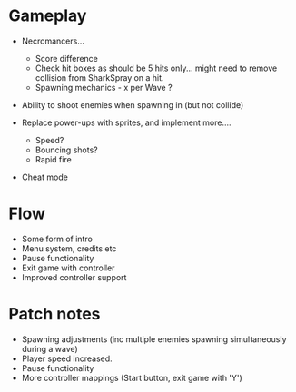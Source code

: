 # Gameplay

* Necromancers...
  * Score difference
  * Check hit boxes as should be 5 hits only... might need to remove collision from SharkSpray on a hit.
  * Spawning mechanics - x per Wave ?

* Ability to shoot enemies when spawning in (but not collide)
* Replace power-ups with sprites, and implement more....
  * Speed?
  * Bouncing shots?
  * Rapid fire
* Cheat mode

# Flow

* Some form of intro
* Menu system, credits etc
* Pause functionality
* Exit game with controller
* Improved controller support

# Patch notes

* Spawning adjustments (inc multiple enemies spawning simultaneously during a wave)
* Player speed increased.
* Pause functionality
* More controller mappings (Start button, exit game with 'Y')

